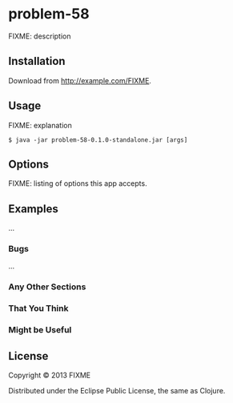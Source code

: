 # problem-58

FIXME: description

## Installation

Download from http://example.com/FIXME.

## Usage

FIXME: explanation

    $ java -jar problem-58-0.1.0-standalone.jar [args]

## Options

FIXME: listing of options this app accepts.

## Examples

...

### Bugs

...

### Any Other Sections
### That You Think
### Might be Useful

## License

Copyright © 2013 FIXME

Distributed under the Eclipse Public License, the same as Clojure.
